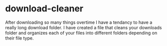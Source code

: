 # download-cleaner
After downloading so many things overtime I have a tendancy to have a really long download folder. I have created a file that cleans your downloads folder and organizes each of your files into different folders depending on their file type.